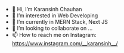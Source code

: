 - 👋 Hi, I’m Karansinh Chauhan
- 👀 I’m interested in Web Developing
- 🌱 I’m currently in MERN Stack, Next JS
- 💞️ I’m looking to collaborate on ...
- 📫 How to reach me on Instagram: https://www.instagram.com/__karansinh__/

<!---
karan898/karan898 is a ✨ special ✨ repository because its `README.md` (this file) appears on your GitHub profile.
You can click the Preview link to take a look at your changes.
--->
